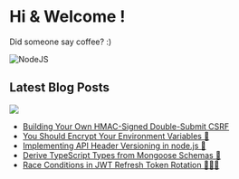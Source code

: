 # Hi & Welcome !

Did someone say coffee? :)

![NodeJS](https://img.shields.io/badge/node.js-6DA55F?style=for-the-badge&logo=node.js&logoColor=white)


## Latest Blog Posts
<a href="https://dev.to/silentwatcher_95"><img src="https://img.shields.io/badge/dev.to-0A0A0A?style=for-the-badge&logo=devdotto&logoColor=white"/></a>

<!-- BLOG-POST-LIST:START -->
- [Building Your Own HMAC-Signed Double-Submit CSRF](https://dev.to/silentwatcher_95/building-your-own-hmac-signed-double-submit-csrf-3cgh)
- [You Should Encrypt Your Environment Variables 🔑](https://dev.to/silentwatcher_95/you-should-encrypt-your-environment-variables-n4h)
- [Implementing API Header Versioning in node.js 🍗](https://dev.to/silentwatcher_95/implementing-api-header-versioning-in-nodejs-4e29)
- [Derive TypeScript Types from Mongoose Schemas 🌿](https://dev.to/silentwatcher_95/derive-typescript-types-from-mongoose-schemas-4323)
- [Race Conditions in JWT Refresh Token Rotation 🏃‍♀️‍➡️](https://dev.to/silentwatcher_95/race-conditions-in-jwt-refresh-token-rotation-3j5k)
<!-- BLOG-POST-LIST:END -->
